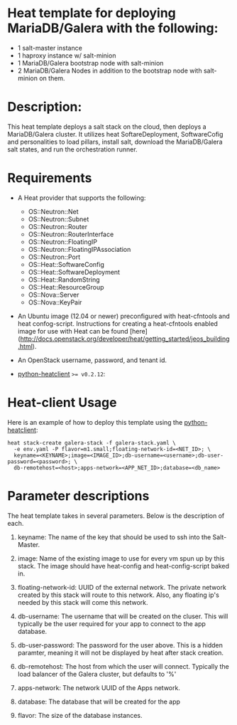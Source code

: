 # Heat template for deploying MariaDB/Galera with the following:
* 1 salt-master instance
* 1 haproxy instance w/ salt-minion
* 1 MariaDB/Galera bootstrap node with salt-minion
* 2 MariaDB/Galera Nodes in addition to the bootstrap node with salt-minion on them. 

# Description:


This heat template deploys a salt stack on the cloud, then deploys a MariaDB/Galera cluster. It utilizes heat SoftareDeployment, SoftwareCofig and personalities to load pillars, install salt, download the MariaDB/Galera salt states, and run the orchestration runner. 

Requirements
============
* A Heat provider that supports the following:
  * OS::Neutron::Net
  * OS::Neutron::Subnet
  * OS::Neutron::Router
  * OS::Neutron::RouterInterface
  * OS::Neutron::FloatingIP
  * OS::Neutron::FloatingIPAssociation
  * OS::Neutron::Port
  * OS::Heat::SoftwareConfig
  * OS::Heat::SoftwareDeployment
  * OS::Heat::RandomString
  * OS::Heat::ResourceGroup
  * OS::Nova::Server
  * OS::Nova::KeyPair

* An Ubuntu image (12.04 or newer) preconfigured with heat-cfntools and heat confog-script. 
Instructions for creating a heat-cfntools enabled image for use with Heat can be 
found [here] (http://docs.openstack.org/developer/heat/getting_started/jeos_building.html).

* An OpenStack username, password, and tenant id.
* [python-heatclient](https://github.com/openstack/python-heatclient)
`>= v0.2.12`:

Heat-client Usage
=============
Here is an example of how to deploy this template using the
[python-heatclient](https://github.com/openstack/python-heatclient):

```
heat stack-create galera-stack -f galera-stack.yaml \
  -e env.yaml -P flavor=m1.small;floating-network-id=<NET_ID>; \
  keyname=<KEYNAME>;image=<IMAGE_ID>;db-username=<username>;db-user-password=<password>; \
  db-remotehost=<host>;apps-network=<APP_NET_ID>;database=<db_name>
```

# Parameter descriptions 


The heat template takes in several parameters. Below is the description of each. 

1. keyname: The name of the key that should be used to ssh into the Salt-Master.

2. image: Name of the existing image to use for every vm spun up by this stack. The image should have heat-config and heat-config-script baked in.

3. floating-network-id: UUID of the external network. The private network created by this stack will route to this network. Also, any floating ip's needed by this stack will come this network.

4. db-username: The username that will be created on the cluser. This will typically be the user required for your app to connect to the app database. 

5. db-user-password: The password for the user above. This is a hidden paramter, meaning it will not be displayed by heat after stack creation. 

6. db-remotehost: The host from which the user will connect. Typically the load balancer of the Galera cluster, but defaults to '%'

7. apps-network: The network UUID of the Apps network. 

8. database: The database that will be created for the app 

9. flavor: The size of the database instances. 
